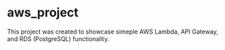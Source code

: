 # aws_project
This project was created to showcase simeple AWS Lambda, API Gateway, and RDS (PostgreSQL) functionality.
